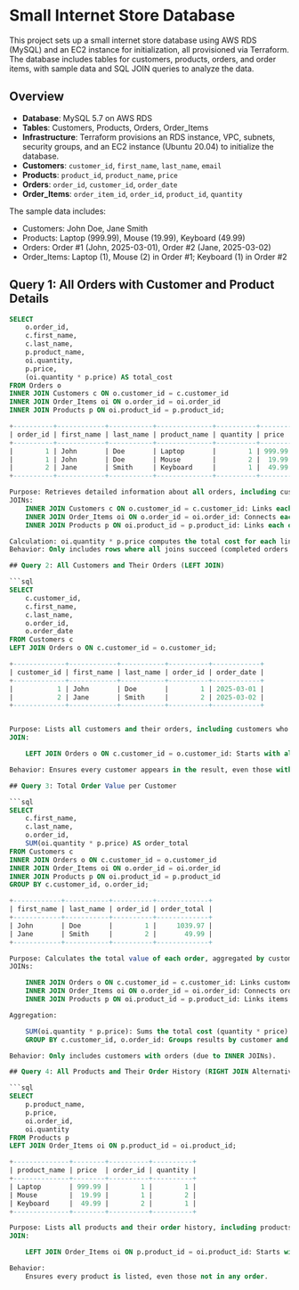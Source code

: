 # Small Internet Store Database

This project sets up a small internet store database using AWS RDS (MySQL) and an EC2 instance for initialization, all provisioned via Terraform. The database includes tables for customers, products, orders, and order items, with sample data and SQL JOIN queries to analyze the data.

## Overview

- **Database**: MySQL 5.7 on AWS RDS
- **Tables**: Customers, Products, Orders, Order_Items
- **Infrastructure**: Terraform provisions an RDS instance, VPC, subnets, security groups, and an EC2 instance (Ubuntu 20.04) to initialize the database.
- **Customers**: `customer_id`, `first_name`, `last_name`, `email`
- **Products**: `product_id`, `product_name`, `price`
- **Orders**: `order_id`, `customer_id`, `order_date`
- **Order_Items**: `order_item_id`, `order_id`, `product_id`, `quantity`

The sample data includes:
- Customers: John Doe, Jane Smith
- Products: Laptop (999.99), Mouse (19.99), Keyboard (49.99)
- Orders: Order #1 (John, 2025-03-01), Order #2 (Jane, 2025-03-02)
- Order_Items: Laptop (1), Mouse (2) in Order #1; Keyboard (1) in Order #2

## Query 1: All Orders with Customer and Product Details

```sql
SELECT 
    o.order_id,
    c.first_name,
    c.last_name,
    p.product_name,
    oi.quantity,
    p.price,
    (oi.quantity * p.price) AS total_cost
FROM Orders o
INNER JOIN Customers c ON o.customer_id = c.customer_id
INNER JOIN Order_Items oi ON o.order_id = oi.order_id
INNER JOIN Products p ON oi.product_id = p.product_id;

+----------+------------+-----------+--------------+----------+--------+------------+
| order_id | first_name | last_name | product_name | quantity | price  | total_cost |
+----------+------------+-----------+--------------+----------+--------+------------+
|        1 | John       | Doe       | Laptop       |        1 | 999.99 |     999.99 |
|        1 | John       | Doe       | Mouse        |        2 |  19.99 |      39.98 |
|        2 | Jane       | Smith     | Keyboard     |        1 |  49.99 |      49.99 |
+----------+------------+-----------+--------------+----------+--------+------------+

Purpose: Retrieves detailed information about all orders, including customer names, product names, quantities, prices, and the total cost per item.
JOINs:
    INNER JOIN Customers c ON o.customer_id = c.customer_id: Links each order to its customer using the customer_id.
    INNER JOIN Order_Items oi ON o.order_id = oi.order_id: Connects each order to its items using the order_id.
    INNER JOIN Products p ON oi.product_id = p.product_id: Links each order item to its product details using the product_id.

Calculation: oi.quantity * p.price computes the total cost for each line item.
Behavior: Only includes rows where all joins succeed (completed orders with items and products).

## Query 2: All Customers and Their Orders (LEFT JOIN)

```sql
SELECT 
    c.customer_id,
    c.first_name,
    c.last_name,
    o.order_id,
    o.order_date
FROM Customers c
LEFT JOIN Orders o ON c.customer_id = o.customer_id;

+-------------+------------+-----------+----------+------------+
| customer_id | first_name | last_name | order_id | order_date |
+-------------+------------+-----------+----------+------------+
|           1 | John       | Doe       |        1 | 2025-03-01 |
|           2 | Jane       | Smith     |        2 | 2025-03-02 |
+-------------+------------+-----------+----------+------------+


Purpose: Lists all customers and their orders, including customers who haven’t placed any orders.
JOIN:

    LEFT JOIN Orders o ON c.customer_id = o.customer_id: Starts with all customers and matches orders where available. If a customer has no orders, order_id and order_date will be NULL.

Behavior: Ensures every customer appears in the result, even those without orders.

## Query 3: Total Order Value per Customer

```sql
SELECT 
    c.first_name,
    c.last_name,
    o.order_id,
    SUM(oi.quantity * p.price) AS order_total
FROM Customers c
INNER JOIN Orders o ON c.customer_id = o.customer_id
INNER JOIN Order_Items oi ON o.order_id = oi.order_id
INNER JOIN Products p ON oi.product_id = p.product_id
GROUP BY c.customer_id, o.order_id;

+------------+-----------+----------+-------------+
| first_name | last_name | order_id | order_total |
+------------+-----------+----------+-------------+
| John       | Doe       |        1 |     1039.97 |
| Jane       | Smith     |        2 |       49.99 |
+------------+-----------+----------+-------------+

Purpose: Calculates the total value of each order, aggregated by customer and order.
JOINs:

    INNER JOIN Orders o ON c.customer_id = c.customer_id: Links customers to their orders.
    INNER JOIN Order_Items oi ON o.order_id = oi.order_id: Connects orders to their items.
    INNER JOIN Products p ON oi.product_id = p.product_id: Links items to product prices.

Aggregation:

    SUM(oi.quantity * p.price): Sums the total cost (quantity * price) for all items in each order.
    GROUP BY c.customer_id, o.order_id: Groups results by customer and order to get one total per order.

Behavior: Only includes customers with orders (due to INNER JOINs).

## Query 4: All Products and Their Order History (RIGHT JOIN Alternative as LEFT JOIN)

```sql
SELECT 
    p.product_name,
    p.price,
    oi.order_id,
    oi.quantity
FROM Products p
LEFT JOIN Order_Items oi ON p.product_id = oi.product_id;

+--------------+--------+----------+----------+
| product_name | price  | order_id | quantity |
+--------------+--------+----------+----------+
| Laptop       | 999.99 |        1 |        1 |
| Mouse        |  19.99 |        1 |        2 |
| Keyboard     |  49.99 |        2 |        1 |
+--------------+--------+----------+----------+

Purpose: Lists all products and their order history, including products that haven’t been ordered.
JOIN:

    LEFT JOIN Order_Items oi ON p.product_id = oi.product_id: Starts with all products and matches order items where they exist. If a product hasn’t been ordered, order_id and quantity will be NULL.

Behavior:
    Ensures every product is listed, even those not in any order.